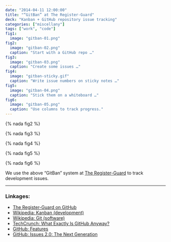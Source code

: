 ```yaml
---
date: "2014-04-11 12:00:00"
title: "“GitBan” at The Register-Guard"
deck: "Kanban + GitHub repository issue tracking"
categories: ["miscellany"]
tags: ["work", "code"]
fig1:
  image: "gitban-01.png"
fig2:
  image: "gitban-02.png"
  caption: "Start with a GitHub repo …"
fig3:
  image: "gitban-03.png"
  caption: "Create some issues …"
fig4:
  image: "gitban-sticky.gif"
  caption: "Write issue numbers on sticky notes …"
fig5:
  image: "gitban-04.png"
  caption: "Stick them on a whiteboard …"
fig6:
  image: "gitban-05.png"
  caption: "Use columns to track progress."
---
```


{% nada fig2 %}

{% nada fig3 %}

{% nada fig4 %}

{% nada fig5 %}

{% nada fig6 %}

We use the above “GitBan” system at [The Register-Guard](http://registerguard.com) to track development issues.

---

### Linkages:

* [The Register-Guard on GitHub](https://github.com/registerguard)
* [Wikipedia: Kanban (development)](http://en.wikipedia.org/wiki/Kanban_%28development%29)
* [Wikipedia: Git (software)](http://en.wikipedia.org/wiki/Git_%28software%29)
* [TechCrunch: What Exactly Is GitHub Anyway?](http://techcrunch.com/2012/07/14/what-exactly-is-github-anyway/)
* [GitHub: Features](https://github.com/features)
* [GitHub: Issues 2.0: The Next Generation](https://github.com/blog/831-issues-2-0-the-next-generation)
